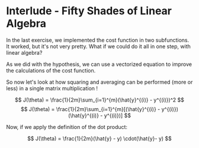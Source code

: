 # Interlude - Fifty Shades of Linear Algebra

In the last exercise, we implemented the cost function in two subfunctions. It worked, but it's not very pretty. What if we could do it all in one step, with linear algebra?   

As we did with the hypothesis, we can use a vectorized equation to improve the calculations of the cost function.  

So now let's look at how squaring and averaging can be performed (more or less) in a single matrix multiplication !



$$
J(\theta) = \frac{1}{2m}\sum_{i=1}^{m}(\hat{y}^{(i)} - y^{(i)})^2
$$
$$
J(\theta) = \frac{1}{2m}\sum_{i=1}^{m}[(\hat{y}^{(i)} - y^{(i)}) (\hat{y}^{(i)} - y^{(i)})]
$$

Now, if we apply the definition of the dot product:

$$
J(\theta) = \frac{1}{2m}(\hat{y} - y) \cdot(\hat{y}- y)
$$